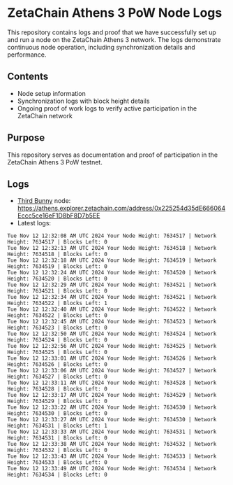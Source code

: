 # ZetaChain Athens 3 PoW Node Logs
This repository contains logs and proof that we have successfully set up and run a node on the ZetaChain Athens 3 network. The logs demonstrate continuous node operation, including synchronization details and performance.

## Contents
- Node setup information
- Synchronization logs with block height details
- Ongoing proof of work logs to verify active participation in the ZetaChain network

## Purpose
This repository serves as documentation and proof of participation in the ZetaChain Athens 3 PoW testnet.

## Logs

- [Third Bunny](https://thirdbunny.xyz/) node: https://athens.explorer.zetachain.com/address/0x225254d35dE666064Eccc5ce16eF1D8bF8D7b5EE
- Latest logs:
```
Tue Nov 12 12:32:08 AM UTC 2024 Your Node Height: 7634517 | Network Height: 7634517 | Blocks Left: 0
Tue Nov 12 12:32:13 AM UTC 2024 Your Node Height: 7634518 | Network Height: 7634518 | Blocks Left: 0
Tue Nov 12 12:32:18 AM UTC 2024 Your Node Height: 7634519 | Network Height: 7634519 | Blocks Left: 0
Tue Nov 12 12:32:24 AM UTC 2024 Your Node Height: 7634520 | Network Height: 7634520 | Blocks Left: 0
Tue Nov 12 12:32:29 AM UTC 2024 Your Node Height: 7634521 | Network Height: 7634521 | Blocks Left: 0
Tue Nov 12 12:32:34 AM UTC 2024 Your Node Height: 7634521 | Network Height: 7634522 | Blocks Left: 1
Tue Nov 12 12:32:40 AM UTC 2024 Your Node Height: 7634522 | Network Height: 7634522 | Blocks Left: 0
Tue Nov 12 12:32:45 AM UTC 2024 Your Node Height: 7634523 | Network Height: 7634523 | Blocks Left: 0
Tue Nov 12 12:32:50 AM UTC 2024 Your Node Height: 7634524 | Network Height: 7634524 | Blocks Left: 0
Tue Nov 12 12:32:56 AM UTC 2024 Your Node Height: 7634525 | Network Height: 7634525 | Blocks Left: 0
Tue Nov 12 12:33:01 AM UTC 2024 Your Node Height: 7634526 | Network Height: 7634526 | Blocks Left: 0
Tue Nov 12 12:33:06 AM UTC 2024 Your Node Height: 7634527 | Network Height: 7634527 | Blocks Left: 0
Tue Nov 12 12:33:11 AM UTC 2024 Your Node Height: 7634528 | Network Height: 7634528 | Blocks Left: 0
Tue Nov 12 12:33:17 AM UTC 2024 Your Node Height: 7634529 | Network Height: 7634529 | Blocks Left: 0
Tue Nov 12 12:33:22 AM UTC 2024 Your Node Height: 7634530 | Network Height: 7634530 | Blocks Left: 0
Tue Nov 12 12:33:27 AM UTC 2024 Your Node Height: 7634530 | Network Height: 7634531 | Blocks Left: 1
Tue Nov 12 12:33:33 AM UTC 2024 Your Node Height: 7634531 | Network Height: 7634531 | Blocks Left: 0
Tue Nov 12 12:33:38 AM UTC 2024 Your Node Height: 7634532 | Network Height: 7634532 | Blocks Left: 0
Tue Nov 12 12:33:43 AM UTC 2024 Your Node Height: 7634533 | Network Height: 7634533 | Blocks Left: 0
Tue Nov 12 12:33:49 AM UTC 2024 Your Node Height: 7634534 | Network Height: 7634534 | Blocks Left: 0
```

